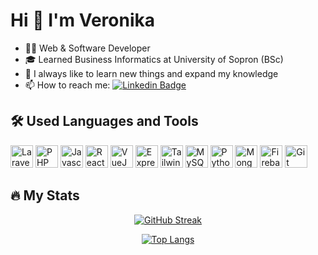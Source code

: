 # Hi :wave: I'm Veronika

- :woman_technologist: Web & Software Developer
- :mortar_board: Learned Business Informatics at University of Sopron (BSc)
- :rocket: I always like to learn new things and expand my knowledge
- :mailbox: How to reach me: [![Linkedin Badge](https://img.shields.io/badge/-ujvarivera-blue?style=flat&logo=Linkedin&logoColor=white)](https://www.linkedin.com/in/ujv%C3%A1ri-veronika-586119225)

## :hammer_and_wrench: Used Languages and Tools

<p align="left">
<img src="https://cdn.jsdelivr.net/gh/devicons/devicon/icons/laravel/laravel-plain-wordmark.svg" width="36" height="36" alt="Laravel"/>
<img src="https://cdn.jsdelivr.net/gh/devicons/devicon/icons/php/php-original.svg" width="36" height="36" alt="PHP"/>
<img src="https://cdn.jsdelivr.net/gh/devicons/devicon/icons/javascript/javascript-original.svg" width="36" height="36" alt="Javascript"/>
<img src="https://cdn.jsdelivr.net/gh/devicons/devicon/icons/react/react-original-wordmark.svg" width="36" height="36" alt="ReactJS"/>
<img src="https://cdn.jsdelivr.net/gh/de
vicons/devicon/icons/vuejs/vuejs-original-wordmark.svg" width="36" height="36" alt="VueJS" />
<img src="https://cdn.jsdelivr.net/gh/devicons/devicon/icons/express/express-original-wordmark.svg" width="36" height="36" alt="ExpressJS" />
<img src="https://cdn.jsdelivr.net/gh/devicons/devicon/icons/tailwindcss/tailwindcss-plain.svg" width="36" height="36" alt="TailwindCSS"/>
<img src="https://cdn.jsdelivr.net/gh/devicons/devicon/icons/mysql/mysql-original-wordmark.svg" width="36" height="36" alt="MySQL"/>
<img src="https://cdn.jsdelivr.net/gh/devicons/devicon/icons/python/python-original-wordmark.svg" width="36" height="36" alt="Python"/>
<img src="https://cdn.jsdelivr.net/gh/devicons/devicon/icons/mongodb/mongodb-original-wordmark.svg" width="36" height="36" alt="MongoDB"/>
<img src="https://cdn.jsdelivr.net/gh/devicons/devicon/icons/firebase/firebase-plain-wordmark.svg" width="36" height="36" alt="Firebase"/>
<img src="https://cdn.jsdelivr.net/gh/devicons/devicon/icons/git/git-original-wordmark.svg" width="36" height="36" alt="Git"/>
</p>

## :fire: My Stats

<div align="center">

[![GitHub Streak](https://github-readme-streak-stats.herokuapp.com?user=ujvarivera&theme=dark&ring=B884EB&fire=B884EB&currStreakLabel=B884EB)](https://git.io/streak-stats)

[![Top Langs](https://github-readme-stats.vercel.app/api/top-langs/?username=ujvarivera&layout=compact&theme=dracula)](https://github.com/anuraghazra/github-readme-stats)

</div>